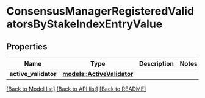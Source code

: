 # ConsensusManagerRegisteredValidatorsByStakeIndexEntryValue

## Properties

Name | Type | Description | Notes
------------ | ------------- | ------------- | -------------
**active_validator** | [**models::ActiveValidator**](ActiveValidator.md) |  | 

[[Back to Model list]](../README.md#documentation-for-models) [[Back to API list]](../README.md#documentation-for-api-endpoints) [[Back to README]](../README.md)


